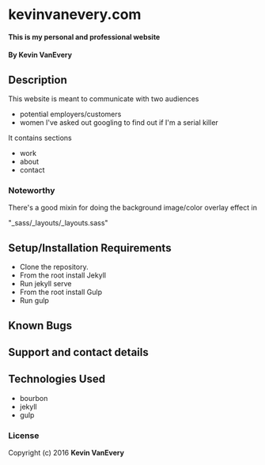 # kevinvanevery.com

#### This is my personal and professional website

#### By Kevin VanEvery

## Description

This website is meant to communicate with two audiences

* potential employers/customers
* women I've asked out googling to find out if I'm a serial killer

It contains sections

* work
* about
* contact

### Noteworthy

There's a good mixin for doing the background image/color overlay effect in

"_sass/_layouts/_layouts.sass"

## Setup/Installation Requirements

* Clone the repository.
* From the root install Jekyll
* Run jekyll serve
* From the root install Gulp
* Run gulp

## Known Bugs

## Support and contact details

## Technologies Used

* bourbon
* jekyll
* gulp

### License

Copyright (c) 2016 **Kevin VanEvery**

